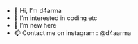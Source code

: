 - 👋 Hi, I’m d4arma
- 👀 I’m interested in coding etc
- 🌱 I’m new here
- 📫 Contact me on instagram : @d4aarma

<!---
d4arma/d4arma is a ✨ special ✨ repository because its `README.md` (this file) appears on your GitHub profile.
You can click the Preview link to take a look at your changes.
--->
